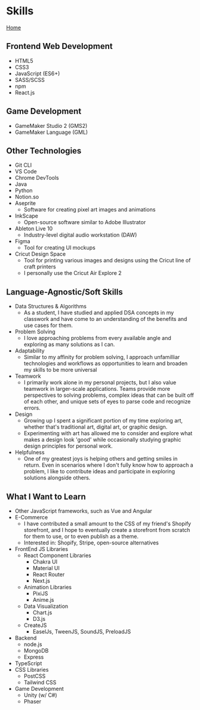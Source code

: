 # Skills

[Home](README.md)

## Frontend Web Development

- HTML5
- CSS3
- JavaScript (ES6+)
- SASS/SCSS
- npm
- React.js

## Game Development

- GameMaker Studio 2 (GMS2)
- GameMaker Language (GML)

## Other Technologies

- Git CLI
- VS Code
- Chrome DevTools
- Java
- Python
- Notion.so
- Aseprite
  - Software for creating pixel art images and animations
- InkScape
  - Open-source software similar to Adobe Illustrator
- Ableton Live 10
  - Industry-level digital audio workstation (DAW)
- Figma
  - Tool for creating UI mockups
- Cricut Design Space
  - Tool for printing various images and designs using the Cricut line of craft printers
  - I personally use the Cricut Air Explore 2

## Language-Agnostic/Soft Skills

- Data Structures & Algorithms
  - As a student, I have studied and applied DSA concepts in my classwork and have come to an understanding of the benefits and use cases for them.
- Problem Solving
  - I love approaching problems from every available angle and exploring as many solutions as I can.
- Adaptability
  - Similar to my affinity for problem solving, I approach unfamilliar technologies and workflows as opportunities to learn and broaden my skills to be more universal
- Teamwork
  - I primarily work alone in my personal projects, but I also value teamwork in larger-scale applications. Teams provide more perspectives to solving problems, complex ideas that can be built off of each other, and unique sets of eyes to parse code and recognize errors.
- Design
  - Growing up I spent a significant portion of my time exploring art, whether that's traditional art, digital art, or graphic design.
  - Experimenting with art has allowed me to consider and explore what makes a design look 'good' while occasionally studying graphic design principles for personal work.
- Helpfulness
  - One of my greatest joys is helping others and getting smiles in return. Even in scenarios where I don't fully know how to approach a problem, I like to contribute ideas and participate in exploring solutions alongside others.

## What I Want to Learn

- Other JavaScript frameworks, such as Vue and Angular
- E-Commerce
  - I have contributed a small amount to the CSS of my friend's Shopify storefront, and I hope to eventually create a storefront from scratch for them to use, or to even publish as a theme.
  - Interested in: Shopify, Stripe, open-source alternatives
- FrontEnd JS Libraries
  - React Component Libraries
    - Chakra UI
    - Material UI
    - React Router
    - Next.js
  - Animation Libraries
    - PixiJS
    - Anime.js
  - Data Visualization
    - Chart.js
    - D3.js
  - CreateJS
    - EaselJs, TweenJS, SoundJS, PreloadJS
- Backend
  - node.js
  - MongoDB
  - Express
- TypeScript
- CSS Libraries
  - PostCSS
  - Tailwind CSS
- Game Development
  - Unity (w/ C#)
  - Phaser